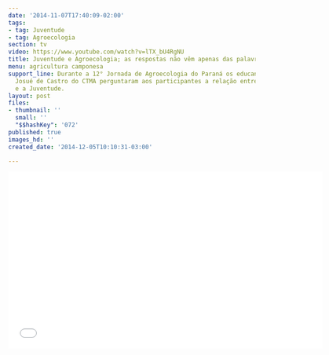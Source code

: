```yaml
---
date: '2014-11-07T17:40:09-02:00'
tags:
- tag: Juventude
- tag: Agroecologia
section: tv
video: https://www.youtube.com/watch?v=lTX_bU4RgNU
title: Juventude e Agroecologia; as respostas não vêm apenas das palavras
menu: agricultura camponesa
support_line: Durante a 12° Jornada de Agroecologia do Paraná os educandos da Turma
  Josué de Castro do CTMA perguntaram aos participantes a relação entre a Agroecologia
  e a Juventude.
layout: post
files:
- thumbnail: ''
  small: ''
  "$$hashKey": '072'
published: true
images_hd: ''
created_date: '2014-12-05T10:10:31-03:00'

---
```

<p><iframe allowfullscreen="" frameborder="0" height="360" src="//www.youtube.com/embed/lTX_bU4RgNU" width="640"></iframe></p>
